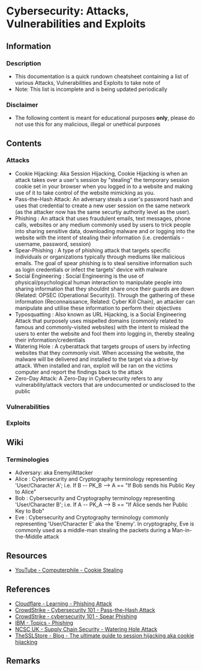 # Cybersecurity: Attacks, Vulnerabilities and Exploits

## Information
### Description
+ This documentation is a quick rundown cheatsheet containing a list of various Attacks, Vulnerabilities and Exploits to take note of
+ Note: This list is incomplete and is being updated periodically

### Disclaimer
+ The following content is meant for educational purposes **only**, please do not use this for any malicious, illegal or unethical purposes

## Contents

### Attacks
+ Cookie Hijacking: Aka Session Hijacking, Cookie Hijacking is when an attack takes over a user's session by "stealing" the temporary session cookie set in your browser when you logged in to a website and making use of it to take control of the website mimicking as you.
+ Pass-the-Hash Attack: An adversary steals a user's password hash and uses that credential to create a new user session on the same network (as the attacker now has the same securtiy authority level as the user).
+ Phishing : An attack that uses fraudulent emails, text messages, phone calls, websites or any medium commonly used by users to trick people into sharing sensitive data, downloading malware and or logging into the website with the intent of stealing their information (i.e. credentials - username, password, session)
+ Spear-Phishing : A type of phishing attack that targets specific individuals or organizations typically through mediums like malicious emails. The goal of spear phishing is to steal sensitive information such as login credentials or infect the targets' device with malware
+ Social Engineering : Social Engineering is the use of physical/psychological human interaction to manipulate people into sharing information that they shouldnt share once their guards are down (Related: OPSEC (Operational Security)). Through the gathering of these information (Reconnaissance, Related: Cyber Kill Chain), an attacker can manipulate and utilise these information to perform their objectives
+ Typosquatting : Also known as URL Hijacking, is a Social Engineering Attack that purposely uses mispelled domains (commonly related to famous and commonly-visited websites) with the intent to mislead the users to enter the website and fool them into logging in, thereby stealing their information/credentials
+ Watering Hole : A cyberattack that targets groups of users by infecting websites that they commonly visit. When accessing the website, the malware will be delivered and installed to the target via a drive-by attack. When installed and ran, exploit will be ran on the victims computer and report the findings back to the attack
+ Zero-Day Attack: A Zero-Day in Cybersecurity refers to any vulnerability/attack vectors that are undocumented or undisclosed to the public

### Vulnerabilities

### Exploits

## Wiki

### Terminologies
+ Adversary: aka Enemy/Attacker
+ Alice : Cybersecurity and Cryptography terminology representing 'User/Character A'; i.e. If B -- PK_B --> A == "If Bob sends his Public Key to Alice"
+ Bob : Cybersecurity and Cryptography terminology representing 'User/Character B'; i.e. If A -- PK_A --> B == "If Alice sends her Public Key to Bob"
+ Eve : Cybersecurity and Cryptography terminology commonly representing 'User/Character E' aka the 'Enemy'. In cryptography, Eve is commonly used as a middle-man stealing the packets during a Man-in-the-Middle attack

## Resources
+ [YouTube - Computerphile - Cookie Stealing](https://www.youtube.com/watch?v=T1QEs3mdJoc)

## References
+ [Cloudflare - Learning - Phishing Attack](https://www.cloudflare.com/learning/access-management/phishing-attack/)
+ [CrowdStrike - Cybersecurity 101 - Pass-the-Hash Attack](https://www.crowdstrike.com/cybersecurity-101/pass-the-hash/)
+ [CrowdStrike - cybersecurity 101 - Spear Phishing](https://www.crowdstrike.com/cybersecurity-101/phishing/spear-phishing/)
+ [IBM - Topics - Phishing](https://www.ibm.com/topics/phishing)
+ [NCSC UK - Supply Chain Security - Watering Hole Attack](https://www.ncsc.gov.uk/collection/supply-chain-security/watering-hole-attacks)
+ [TheSSLStore - Blog - The ultimate guide to session hijacking aka cookie hijacking](https://www.thesslstore.com/blog/the-ultimate-guide-to-session-hijacking-aka-cookie-hijacking/)

## Remarks

